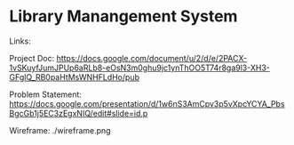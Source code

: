 # Library Manangement System

Links:

Project Doc:
https://docs.google.com/document/u/2/d/e/2PACX-1vSKuyfJumJPUp6aRLb8-eOsN3m0ghu9jc1ynThOO5T74r8ga9l3-XH3-GFglQ_RB0paHtMsWNHFLdHo/pub

Problem Statement:
https://docs.google.com/presentation/d/1w6nS3AmCpv3p5vXpcYCYA_PbsBgcGb1j5EC3zEgxNIQ/edit#slide=id.p

Wireframe:
./wireframe.png

